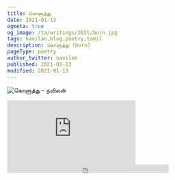 ```yaml
---
title: கொளுத்து
date: 2021-01-13
ogmeta: true
og_image: /ta/writings/202l/burn.jpg
tags: navilan,blog,poetry,tamil
description: கொளுத்து (burn)
pageType: poetry
author_twitter: navilan
published: 2021-01-13
modified: 2021-01-13
---
```

![கொளுத்து - நவிலன்](/$relToAbs("burn.jpg")$)


<!--more-->

<div class="row youtube">
<iframe
   src="https://www.youtube.com/embed/cRdO2cNvP1o"
   frameborder="0"
   allow="accelerometer; autoplay; encrypted-media; gyroscope; picture-in-picture" allowfullscreen></iframe>
</div>

<div class="row sound-cloud">
<iframe width="75%" height="20" scrolling="no" frameborder="no" allow="autoplay" src="https://w.soundcloud.com/player/?url=https%3A//api.soundcloud.com/tracks/964673275&color=%23ff5500&inverse=true&auto_play=false&show_user=true">
</iframe>
</div>
